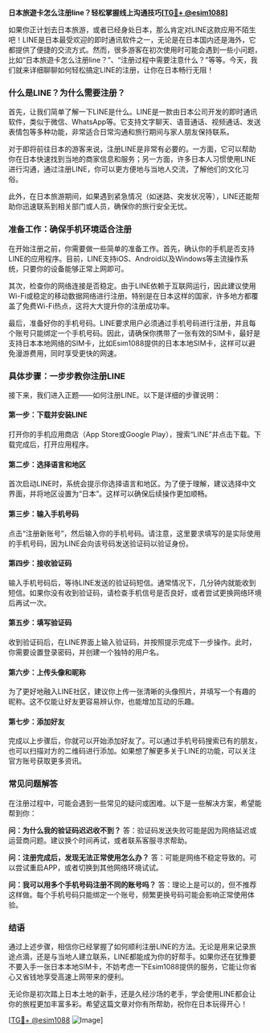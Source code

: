 **日本旅遊卡怎么注册line？轻松掌握线上沟通技巧[[TG💪+ @esim1088](https://t.me/s/esim1088)]**

如果你正计划去日本旅游，或者已经身处日本，那么肯定对LINE这款应用不陌生吧！LINE是日本最受欢迎的即时通讯软件之一，无论是在日本国内还是海外，它都提供了便捷的交流方式。然而，很多游客在初次使用时可能会遇到一些小问题，比如“日本旅遊卡怎么注册line？”、“注册过程中需要注意什么？”等等。今天，我们就来详细聊聊如何轻松搞定LINE的注册，让你在日本畅行无阻！

### **什么是LINE？为什么需要注册？**

首先，让我们简单了解一下LINE是什么。LINE是一款由日本公司开发的即时通讯软件，类似于微信、WhatsApp等。它支持文字聊天、语音通话、视频通话、发送表情包等多种功能，非常适合日常沟通和旅行期间与家人朋友保持联系。

对于即将前往日本的游客来说，注册LINE是非常有必要的。一方面，它可以帮助你在日本快速找到当地的商家信息和服务；另一方面，许多日本人习惯使用LINE进行沟通，通过注册LINE，你可以更方便地与当地人交流，了解他们的文化习俗。

此外，在日本旅游期间，如果遇到紧急情况（如迷路、突发状况等），LINE还能帮助你迅速联系到相关部门或人员，确保你的旅行安全无忧。

### **准备工作：确保手机环境适合注册**

在开始注册之前，你需要做一些简单的准备工作。首先，确认你的手机是否支持LINE的应用程序。目前，LINE支持iOS、Android以及Windows等主流操作系统，只要你的设备能够正常上网即可。

其次，检查你的网络连接是否稳定。由于LINE依赖于互联网运行，因此建议使用Wi-Fi或稳定的移动数据网络进行注册。特别是在日本这样的国家，许多地方都覆盖了免费Wi-Fi热点，这将大大提升你的注册成功率。

最后，准备好你的手机号码。LINE要求用户必须通过手机号码进行注册，并且每个账号只能绑定一个手机号码。因此，请确保你携带了一张有效的SIM卡，最好是支持日本本地网络的SIM卡，比如Esim1088提供的日本本地SIM卡，这样可以避免漫游费用，同时享受更快的网速。

### **具体步骤：一步步教你注册LINE**

接下来，我们进入正题——如何注册LINE。以下是详细的步骤说明：

#### **第一步：下载并安装LINE**
打开你的手机应用商店（App Store或Google Play），搜索“LINE”并点击下载。下载完成后，打开应用程序。

#### **第二步：选择语言和地区**
首次启动LINE时，系统会提示你选择语言和地区。为了便于理解，建议选择中文界面，并将地区设置为“日本”。这样可以确保后续操作更加顺畅。

#### **第三步：输入手机号码**
点击“注册新账号”，然后输入你的手机号码。请注意，这里要求填写的是实际使用的手机号码，因为LINE会向该号码发送验证码以验证身份。

#### **第四步：接收验证码**
输入手机号码后，等待LINE发送的验证码短信。通常情况下，几分钟内就能收到短信。如果你没有收到验证码，请检查手机信号是否良好，或者尝试更换网络环境后再试一次。

#### **第五步：填写验证码**
收到验证码后，在LINE界面上输入验证码，并按照提示完成下一步操作。此时，你需要设置登录密码，并创建一个独特的用户名。

#### **第六步：上传头像和昵称**
为了更好地融入LINE社区，建议你上传一张清晰的头像照片，并填写一个有趣的昵称。这不仅能让好友更容易辨认你，也能增加互动的乐趣。

#### **第七步：添加好友**
完成以上步骤后，你就可以开始添加好友了。可以通过手机号码搜索已有的朋友，也可以扫描对方的二维码进行添加。如果想了解更多关于LINE的功能，可以关注官方账号获取更多资讯。

### **常见问题解答**

在注册过程中，可能会遇到一些常见的疑问或困难。以下是一些解决方案，希望能帮到你：

**问：为什么我的验证码迟迟收不到？**
答：验证码发送失败可能是因为网络延迟或运营商问题。建议换个时间再试，或者联系客服寻求帮助。

**问：注册完成后，发现无法正常使用怎么办？**
答：可能是网络不稳定导致的。可以尝试重启APP，或者切换到其他网络环境试试。

**问：我可以用多个手机号码注册不同的账号吗？**
答：理论上是可以的，但不推荐这样做。每个手机号码只能绑定一个账号，频繁更换号码可能会影响正常使用体验。

### **结语**

通过上述步骤，相信你已经掌握了如何顺利注册LINE的方法。无论是用来记录旅途点滴，还是与当地人建立联系，LINE都能成为你的好帮手。如果你还在犹豫要不要入手一张日本本地SIM卡，不妨考虑一下Esim1088提供的服务，它能让你省心又省钱地享受高速上网带来的便利。

无论你是初次踏上日本土地的新手，还是久经沙场的老手，学会使用LINE都会让你的旅程更加丰富多彩。希望这篇文章对你有所帮助，祝你在日本玩得开心！

[[TG💪+ @esim1088](https://t.me/s/esim1088) ![Image](https://i.postimg.cc/4NQfJmqS/Snipaste-2025-05-13-00-14-12.png)]